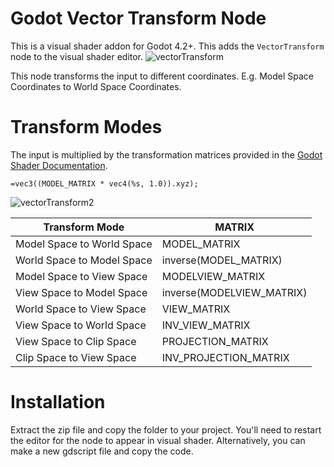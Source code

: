 # Godot Vector Transform Node
This is a visual shader addon for Godot 4.2+. This adds the `VectorTransform` node to the visual shader editor.
![vectorTransform](https://github.com/user-attachments/assets/a7726863-744a-4b7f-875c-5b90a607014e)


This node transforms the input to different coordinates. E.g. Model Space Coordinates to World Space Coordinates.
# Transform Modes
The input is multiplied by the transformation matrices provided in the [Godot Shader Documentation](https://docs.godotengine.org/en/stable/tutorials/shaders/shader_reference/spatial_shader.html).

    =vec3((MODEL_MATRIX * vec4(%s, 1.0)).xyz);
![vectorTransform2](https://github.com/user-attachments/assets/28034aac-f6ad-4f61-a582-065a68c74ffc)


|Transform Mode|MATRIX|
| -----|-------|
|Model Space to World Space|MODEL_MATRIX|
|World Space to Model Space|inverse(MODEL_MATRIX)|
|Model Space to View Space|MODELVIEW_MATRIX|
|View Space to Model Space|inverse(MODELVIEW_MATRIX)|
|World Space to View Space|VIEW_MATRIX|
|View Space to World Space|INV_VIEW_MATRIX |
|View Space to Clip Space|PROJECTION_MATRIX|
|Clip Space to View Space|INV_PROJECTION_MATRIX|


# Installation
Extract the zip file and copy the folder to your project. You'll need to restart the editor for the node to appear in visual shader.
Alternatively, you can make a new gdscript file and copy the code.
